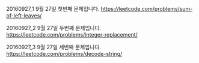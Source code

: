 ﻿20160927_1
9월 27일 첫번째 문제입니다.
https://leetcode.com/problems/sum-of-left-leaves/

20160927_2
9월 27일 두번째 문제입니다.
https://leetcode.com/problems/integer-replacement/

20160927_3
9월 27일 세번째 문제입니다.
https://leetcode.com/problems/decode-string/

